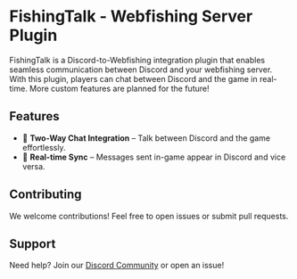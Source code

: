 # FishingTalk - Webfishing Server Plugin

FishingTalk is a Discord-to-Webfishing integration plugin that enables seamless communication between Discord and your webfishing server. With this plugin, players can chat between Discord and the game in real-time. More custom features are planned for the future!

## Features
- 💬 **Two-Way Chat Integration** – Talk between Discord and the game effortlessly.
- 🔄 **Real-time Sync** – Messages sent in-game appear in Discord and vice versa.

## Contributing
We welcome contributions! Feel free to open issues or submit pull requests.

## Support
Need help? Join our [Discord Community](https://discord.gg/7PQUdNJVhD) or open an issue!
